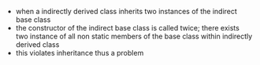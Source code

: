 - when a indirectly derived class inherits two instances of the indirect base class
- the constructor of the indirect base class is called twice; there exists two instance of all non static members of the base class within indirectly derived class
- this violates inheritance thus a problem